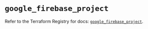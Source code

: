 # `google_firebase_project`

Refer to the Terraform Registry for docs: [`google_firebase_project`](https://registry.terraform.io/providers/hashicorp/google-beta/5.18.0/docs/resources/google_firebase_project).
